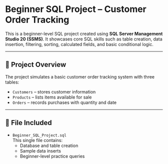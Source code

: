 # Beginner SQL Project – Customer Order Tracking

This is a beginner-level SQL project created using **SQL Server Management Studio 20 (SSMS)**.
It showcases core SQL skills such as table creation, data insertion, filtering, sorting, calculated fields, and basic conditional logic.

---

## 📌 Project Overview

The project simulates a basic customer order tracking system with three tables:

- `Customers` – stores customer information
- `Products` – lists items available for sale
- `Orders` – records purchases with quantity and date

---

## 📁 File Included

- `Beginner_SQL_Project.sql`  
  This single file contains:
  - Database and table creation
  - Sample data inserts
  - Beginner-level practice queries
